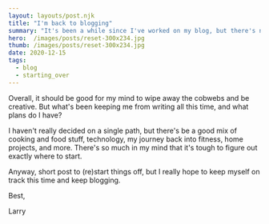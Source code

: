 ```yaml
---
layout: layouts/post.njk
title: "I'm back to blogging"
summary: "It's been a while since I've worked on my blog, but there's no better time than now to refresh the way it looks and to start writing again."
hero:  /images/posts/reset-300x234.jpg
thumb: /images/posts/reset-300x234.jpg
date: 2020-12-15
tags:
  - blog
  - starting_over
---
```


Overall, it should be good for my mind to wipe away the cobwebs and be creative. But what's been keeping me from writing all this time, and what plans do I have?

I haven't really decided on a single path, but there's be a good mix of cooking and food stuff, technology, my journey back into fitness, home projects, and more. There's so much in my mind that it's tough to figure out exactly where to start.

Anyway, short post to (re)start things off, but I really hope to keep myself on track this time and keep blogging.

Best,

Larry
